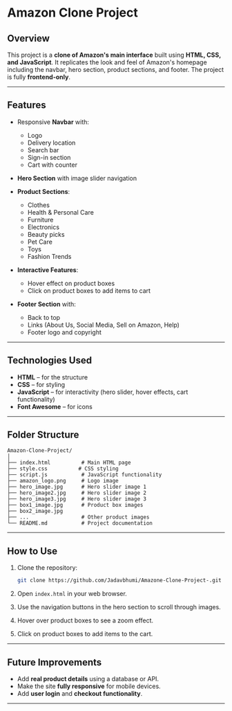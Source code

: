 # Amazon Clone Project

## **Overview**

This project is a **clone of Amazon's main interface** built using **HTML, CSS, and JavaScript**.
It replicates the look and feel of Amazon's homepage including the navbar, hero section, product sections, and footer. The project is fully **frontend-only**.

---

## **Features**

* Responsive **Navbar** with:

  * Logo
  * Delivery location
  * Search bar
  * Sign-in section
  * Cart with counter
* **Hero Section** with image slider navigation
* **Product Sections**:

  * Clothes
  * Health & Personal Care
  * Furniture
  * Electronics
  * Beauty picks
  * Pet Care
  * Toys
  * Fashion Trends
* **Interactive Features**:

  * Hover effect on product boxes
  * Click on product boxes to add items to cart
* **Footer Section** with:

  * Back to top
  * Links (About Us, Social Media, Sell on Amazon, Help)
  * Footer logo and copyright

---

## **Technologies Used**

* **HTML** – for the structure
* **CSS** – for styling
* **JavaScript** – for interactivity (hero slider, hover effects, cart functionality)
* **Font Awesome** – for icons

---

## **Folder Structure**

```
Amazon-Clone-Project/
│
├── index.html          # Main HTML page
├── style.css          # CSS styling
├── script.js           # JavaScript functionality
├── amazon_logo.png     # Logo image
├── hero_image.jpg      # Hero slider image 1
├── hero_image2.jpg     # Hero slider image 2
├── hero_image3.jpg     # Hero slider image 3
├── box1_image.jpg      # Product box images
├── box2_image.jpg
├── ...                 # Other product images
└── README.md           # Project documentation
```

---

## **How to Use**

1. Clone the repository:

   ```bash
   git clone https://github.com/Jadavbhumi/Amazone-Clone-Project-.git
   ```
2. Open `index.html` in your web browser.
3. Use the navigation buttons in the hero section to scroll through images.
4. Hover over product boxes to see a zoom effect.
5. Click on product boxes to add items to the cart.

---

## **Future Improvements**

* Add **real product details** using a database or API.
* Make the site **fully responsive** for mobile devices.
* Add **user login** and **checkout functionality**.

---



